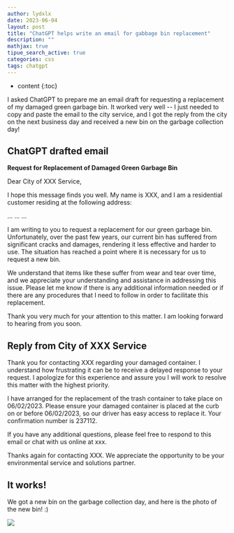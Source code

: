 ```yaml
---
author: lydxlx
date: 2023-06-04
layout: post
title: "ChatGPT helps write an email for gabbage bin replacement"
description: ""
mathjax: true
tipue_search_active: true
categories: css
tags: chatgpt
---
```


* content
{:toc}

I asked ChatGPT to prepare me an email draft for requesting a replacement of my damaged green garbage bin.
It worked very well -- I just needed to copy and paste the email to the city service, and I got the reply from the city on the next business day and received a new bin on the garbage collection day!


## ChatGPT drafted email

**Request for Replacement of Damaged Green Garbage Bin**

Dear City of XXX Service,

I hope this message finds you well. My name is XXX, and I am a residential customer residing at the following address:

...
...
...

I am writing to you to request a replacement for our green garbage bin. Unfortunately, over the past few years, our current bin has suffered from significant cracks and damages, rendering it less effective and harder to use. The situation has reached a point where it is necessary for us to request a new bin.

We understand that items like these suffer from wear and tear over time, and we appreciate your understanding and assistance in addressing this issue. Please let me know if there is any additional information needed or if there are any procedures that I need to follow in order to facilitate this replacement.

Thank you very much for your attention to this matter. I am looking forward to hearing from you soon.


## Reply from City of XXX Service
Thank you for contacting XXX regarding your damaged container. I understand how frustrating it can be to receive a delayed response to your request. I apologize for this experience and assure you I will work to resolve this matter with the highest priority.

I have arranged for the replacement of the trash container to take place on 06/02/2023. Please ensure your damaged container is placed at the curb on or before 06/02/2023, so our driver has easy access to replace it. Your confirmation number is 237112. 

If you have any additional questions, please feel free to respond to this email or chat with us online at xxx.

Thanks again for contacting XXX. We appreciate the opportunity to be your environmental service and solutions partner.


## It works!
We got a new bin on the garbage collection day, and here is the photo of the new bin! :)

![](/images/2023-06-04.png)






